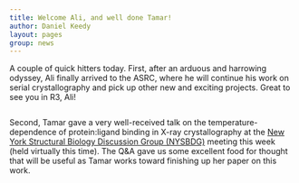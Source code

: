 ```yaml
---
title: Welcome Ali, and well done Tamar!
author: Daniel Keedy
layout: pages
group: news
---
```


A couple of quick hitters today. First, after an arduous and harrowing odyssey, Ali finally arrived to the ASRC, where he will continue his work on serial crystallography and pick up other new and exciting projects.  Great to see you in R3, Ali!

<span class="image fit"><img src="/images/posts/Ali_at_ASRC_20220505.JPG" alt="" class="img-responsive"></span>

Second, Tamar gave a very well-received talk on the temperature-dependence of protein:ligand binding in X-ray crystallography at the [New York Structural Biology Discussion Group (NYSBDG)](https://twitter.com/nysbdgrp) meeting this week (held virtually this time).  The Q&A gave us some excellent food for thought that will be useful as Tamar works toward finishing up her paper on this work.
